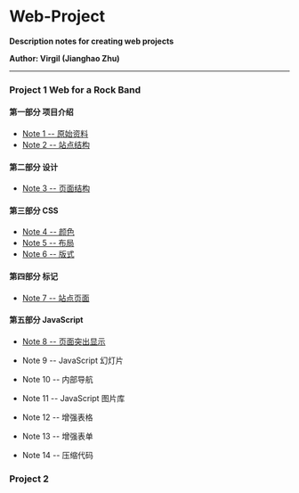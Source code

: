 # Web-Project

**Description notes for creating web projects**

**Author: Virgil (Jianghao Zhu)**

---

### Project 1 Web for a Rock Band

#### 第一部分 项目介绍

- [Note 1 -- 原始资料](https://github.com/Virgil0113/Web-Project/blob/master/Project%201/Notes/Note1.md)
- [Note 2 -- 站点结构](https://github.com/Virgil0113/Web-Project/blob/master/Project%201/Notes/Note2.md)

#### 第二部分 设计

- [Note 3 -- 页面结构](https://github.com/Virgil0113/Web-Project/blob/master/Project%201/Notes/Note3.md)

#### 第三部分 CSS

- [Note 4 -- 颜色](https://github.com/Virgil0113/Web-Project/blob/master/Project%201/Notes/Note4.md)
- [Note 5 -- 布局](https://github.com/Virgil0113/Web-Project/blob/master/Project%201/Notes/Note5.md)
- [Note 6 -- 版式](https://github.com/Virgil0113/Web-Project/blob/master/Project%201/Notes/Note6.md)

#### 第四部分 标记

- [Note 7 -- 站点页面](https://github.com/Virgil0113/Web-Project/blob/master/Project%201/Notes/Note7.md)

#### 第五部分 JavaScript 

- [Note 8 -- 页面突出显示](https://github.com/Virgil0113/Web-Project/blob/master/Project%201/Notes/Note8.md) 

- Note 9 -- JavaScript 幻灯片
- Note 10 -- 内部导航
- Note 11 -- JavaScript 图片库
- Note 12 -- 增强表格
- Note 13 -- 增强表单
- Note 14 -- 压缩代码



### Project 2 
